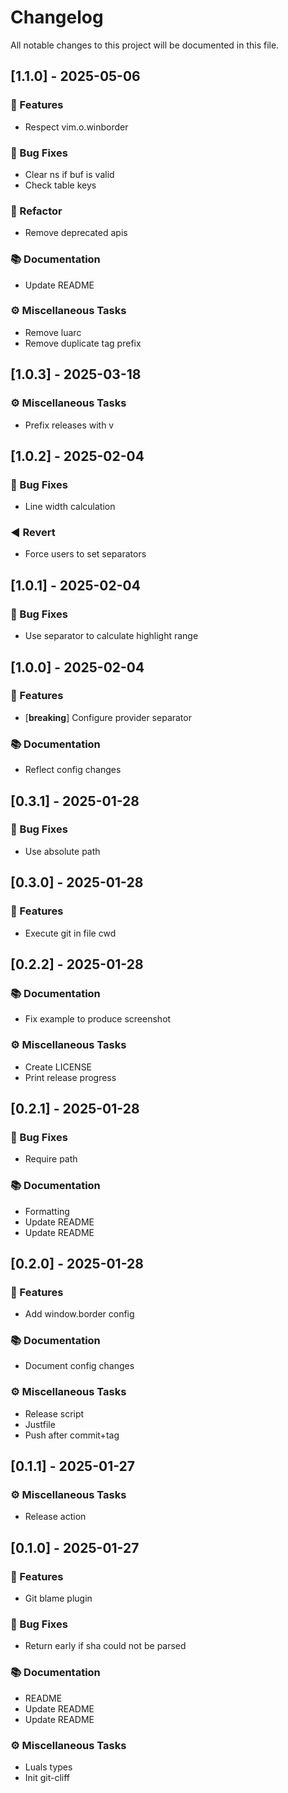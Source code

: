# Changelog

All notable changes to this project will be documented in this file.

## [1.1.0] - 2025-05-06

### 🚀 Features

- Respect vim.o.winborder

### 🐛 Bug Fixes

- Clear ns if buf is valid
- Check table keys

### 🚜 Refactor

- Remove deprecated apis

### 📚 Documentation

- Update README

### ⚙️ Miscellaneous Tasks

- Remove luarc
- Remove duplicate tag prefix

## [1.0.3] - 2025-03-18

### ⚙️ Miscellaneous Tasks

- Prefix releases with v

## [1.0.2] - 2025-02-04

### 🐛 Bug Fixes

- Line width calculation

### ◀️ Revert

- Force users to set separators

## [1.0.1] - 2025-02-04

### 🐛 Bug Fixes

- Use separator to calculate highlight range

## [1.0.0] - 2025-02-04

### 🚀 Features

- [**breaking**] Configure provider separator

### 📚 Documentation

- Reflect config changes

## [0.3.1] - 2025-01-28

### 🐛 Bug Fixes

- Use absolute path

## [0.3.0] - 2025-01-28

### 🚀 Features

- Execute git in file cwd

## [0.2.2] - 2025-01-28

### 📚 Documentation

- Fix example to produce screenshot

### ⚙️ Miscellaneous Tasks

- Create LICENSE
- Print release progress

## [0.2.1] - 2025-01-28

### 🐛 Bug Fixes

- Require path

### 📚 Documentation

- Formatting
- Update README
- Update README

## [0.2.0] - 2025-01-28

### 🚀 Features

- Add window.border config

### 📚 Documentation

- Document config changes

### ⚙️ Miscellaneous Tasks

- Release script
- Justfile
- Push after commit+tag

## [0.1.1] - 2025-01-27

### ⚙️ Miscellaneous Tasks

- Release action

## [0.1.0] - 2025-01-27

### 🚀 Features

- Git blame plugin

### 🐛 Bug Fixes

- Return early if sha could not be parsed

### 📚 Documentation

- README
- Update README
- Update README

### ⚙️ Miscellaneous Tasks

- Luals types
- Init git-cliff

<!-- generated by git-cliff -->
